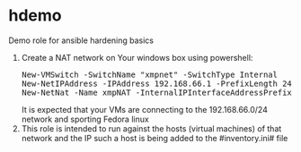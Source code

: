 # hdemo
Demo role for ansible hardening basics

1. Create a NAT network on Your windows box using powershell:
   <pre>
   New-VMSwitch -SwitchName "xmpnet" -SwitchType Internal
   New-NetIPAddress -IPAddress 192.168.66.1 -PrefixLength 24 -InterfaceAlias "vEthernet (xmpnet)"
   New-NetNat -Name xmpNAT -InternalIPInterfaceAddressPrefix 192.168.66.0/24
   </pre>
   It is expected that your VMs are connecting to the 192.168.66.0/24 network and sporting Fedora linux
2. This role is intended to run against the hosts (virtual machines) of that network and the IP such a
   host is being added to the #inventory.ini# file

